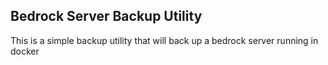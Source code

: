 Bedrock Server Backup Utility
-----------------------------

This is a simple backup utility that will back up a bedrock server running in docker
